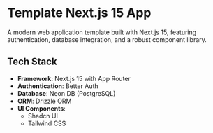 # Template Next.js 15 App

A modern web application template built with Next.js 15, featuring authentication, database integration, and a robust component library.

## Tech Stack

- **Framework**: Next.js 15 with App Router
- **Authentication**: Better Auth
- **Database**: Neon DB (PostgreSQL)
- **ORM**: Drizzle ORM
- **UI Components**: 
  - Shadcn UI
  - Tailwind CSS

